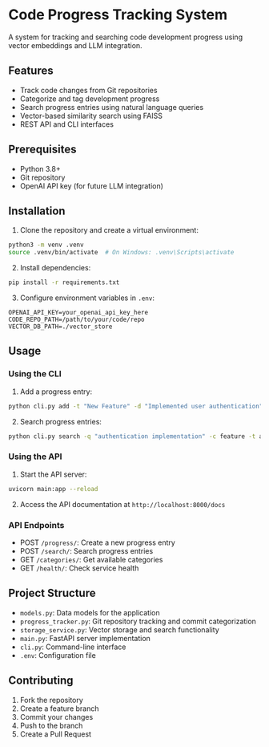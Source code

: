 # Code Progress Tracking System

A system for tracking and searching code development progress using vector embeddings and LLM integration.

## Features

- Track code changes from Git repositories
- Categorize and tag development progress
- Search progress entries using natural language queries
- Vector-based similarity search using FAISS
- REST API and CLI interfaces

## Prerequisites

- Python 3.8+
- Git repository
- OpenAI API key (for future LLM integration)

## Installation

1. Clone the repository and create a virtual environment:
```bash
python3 -m venv .venv
source .venv/bin/activate  # On Windows: .venv\Scripts\activate
```

2. Install dependencies:
```bash
pip install -r requirements.txt
```

3. Configure environment variables in `.env`:
```
OPENAI_API_KEY=your_openai_api_key_here
CODE_REPO_PATH=/path/to/your/code/repo
VECTOR_DB_PATH=./vector_store
```

## Usage

### Using the CLI

1. Add a progress entry:
```bash
python cli.py add -t "New Feature" -d "Implemented user authentication" -c feature -g auth -g security -i major
```

2. Search progress entries:
```bash
python cli.py search -q "authentication implementation" -c feature -t auth
```

### Using the API

1. Start the API server:
```bash
uvicorn main:app --reload
```

2. Access the API documentation at `http://localhost:8000/docs`

### API Endpoints

- POST `/progress/`: Create a new progress entry
- POST `/search/`: Search progress entries
- GET `/categories/`: Get available categories
- GET `/health/`: Check service health

## Project Structure

- `models.py`: Data models for the application
- `progress_tracker.py`: Git repository tracking and commit categorization
- `storage_service.py`: Vector storage and search functionality
- `main.py`: FastAPI server implementation
- `cli.py`: Command-line interface
- `.env`: Configuration file

## Contributing

1. Fork the repository
2. Create a feature branch
3. Commit your changes
4. Push to the branch
5. Create a Pull Request
